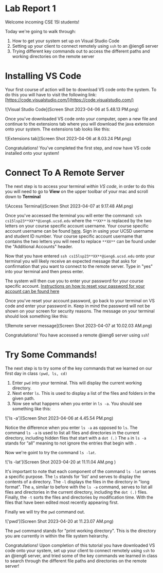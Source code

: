 # Lab Report 1
Welcome incoming CSE 15l students!

Today we're going to walk through:
1. How to get your system set up on Visual Studio Code
2. Setting up your client to connect remotely using ```ssh``` to an @ieng6 server
3. Trying different key commands out to access the different paths and working directories on the remote server


# Installing VS Code

Your first course of action will be to download VS code onto the system. 
To do this you will have to visit the following link:[https://code.visualstudio.com/](https://code.visualstudio.com/)



![Visual Studio Code](Screen Shot 2023-04-06 at 5.48.13 PM.png)



Once you've downloaded VS code onto your computer, open a new file and continue to the extensions tab where you will download the java extension
onto your system. The extensions tab looks like this: 


![Extensions tab](Screen Shot 2023-04-06 at 8.03.24 PM.png)


Congratulations! You've completed the first step, and now have VS code installed onto your system!

# Connect To A Remote Server 

The next step is to access your terminal *within VS code*, in order to do this you will need to go to **View** on the upper toolbar of your mac and
scroll down to **Terminal**


![Access Terminal](Screen Shot 2023-04-07 at 9.17.48 AM.png)


Once you've accessed the terminal you will enter the command: ```ssh cs15lsp23**XX**@ieng6.ucsd.edu``` where the ```**XX**``` is replaced by the two letters
on your course specific account username. Your course specific account username can be found [here](https://sdacs.ucsd.edu/~icc/index.php). Sign in 
using your UCSD username and student ID number. Your course specific account username that contains the two letters you will need to replace ```**XX**``` 
can be found under the "Additional Accounts" header. 

Now that you have entered ```ssh cs15lsp23**XX**@ieng6.ucsd.edu``` onto your terminal you will likely receive an expected message that asks for confirmation
that you want to connect to the remote server. Type in "yes" into your terminal and then press enter. 

The system will then cue you to enter your password for your course specific account. [Instructions on how to reset your password for your account can
be found here](https://drive.google.com/file/d/17IDZn8Qq7Q0RkYMxdiIR0o6HJ3B5YqSW/view)



Once you've reset your account password, go back to your terminal on VS code and enter your password in. Keep in mind the password will not be shown 
on your screen for security reasons. The message on your terminal should look something like this: 


![Remote server message](Screen Shot 2023-04-07 at 10.02.03 AM.png)




Congratulations! You have accessed a remote @ieng6 server using ```ssh```!

# Try Some Commands!

The next step is to try some of the key commands that we learned on our first day in class ```(pwd, ls, cd)```  
1. Enter ```pwd``` into your terminal. This will display the current working directory. 
2. Next enter ```ls```. This is used to display a list of the files and folders in the given path. 
3. Now see what happens when you enter in ```ls -a```. You should see something like this: 

!['ls -a'](Screen Shot 2023-04-06 at 4.45.54 PM.png)



Notice the difference when you enter ```ls -a``` as opposed to ```ls```. The command ```ls -a``` is used to list all files and directories in the current directory, including hidden files that start with a ```dot (.)``` The ```a``` in ```ls -a``` stands for “all” meaning to not ignore the entries that begin with ```.```

Now we're goint to try the command ```ls -lat```.



!['ls -lat'](Screen Shot 2023-04-20 at 11.11.04 AM.png )

It's important to note that each component of the command ```ls -lat``` serves a specific purpose. The ```ls``` stands for 'list' and serves to display 
the contents of a directory. The ```-l``` displays the files in the directory in "long format". The ```a```, similar to before with the ```ls -a``` 
command, serves to list all files and directories in the current directory, including the ```dot (.)``` files. Finally, the ```-t``` sorts the files and directories by modification time. With the files that have been edited most recently appearing first. 

Finally we will try the ```pwd``` command out.


!['pwd'](Screen Shot 2023-04-20 at 11.23.07 AM.png)


The ```pwd``` command stands for "print working directory". This is the directory you are currently in within the file system heirarchy.  


Congratulations! Upon completion of this tutorial you have downloaded VS code onto your system, set up your client to connect remotely using ```ssh``` to an @ieng6 server, and tried some of the key commands we learned in class to search through the different file paths and directories on the remote server!
